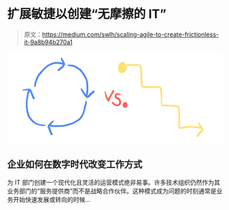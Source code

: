 # 扩展敏捷以创建“无摩擦的 IT”

> 原文：<https://medium.com/swlh/scaling-agile-to-create-frictionless-it-9a8b94b270a1>

![](img/35dae11b8d5e5e6a8116174a29754945.png)

## 企业如何在数字时代改变工作方式

为 IT 部门创建一个现代化且灵活的运营模式绝非易事。许多技术组织仍然作为其业务部门的“服务提供商”而不是战略合作伙伴。这种模式成为问题的时刻通常是业务开始快速发展或转向的时候…